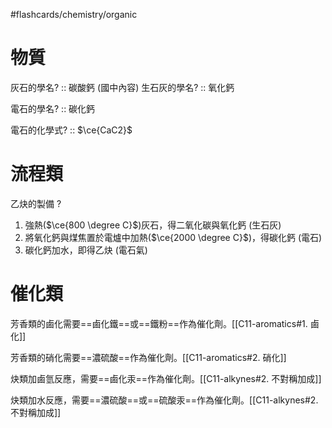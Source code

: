 #flashcards/chemistry/organic

# 物質

灰石的學名? :: 碳酸鈣 (國中內容)
生石灰的學名? :: 氧化鈣
<!--SR:!2024-06-07,1,230-->
電石的學名? :: 碳化鈣
<!--SR:!2024-06-09,3,250-->
電石的化學式? :: $\ce{CaC2}$
<!--SR:!2024-06-07,1,230-->

# 流程類

乙炔的製備
?
1. 強熱($\ce{800 \degree C}$)灰石，得二氧化碳與氧化鈣 (生石灰)
2. 將氧化鈣與煤焦置於電爐中加熱($\ce{2000 \degree C}$)，得碳化鈣 (電石)
3. 碳化鈣加水，即得乙炔 (電石氣)

# 催化類

芳香類的鹵化需要==鹵化鐵==或==鐵粉==作為催化劑。[[C11-aromatics#1. 鹵化]]
<!--SR:!2024-06-07,1,230!2000-01-01,1,250-->

芳香類的硝化需要==濃硫酸==作為催化劑。[[C11-aromatics#2. 硝化]]
<!--SR:!2024-06-10,4,270-->

炔類加鹵氫反應，需要==鹵化汞==作為催化劑。[[C11-alkynes#2. 不對稱加成]]
<!--SR:!2024-06-09,3,250-->

炔類加水反應，需要==濃硫酸==或==硫酸汞==作為催化劑。[[C11-alkynes#2. 不對稱加成]]
<!--SR:!2024-06-10,4,270!2000-01-01,1,250-->

